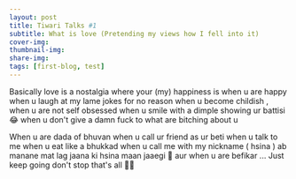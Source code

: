 ```yaml
---
layout: post
title: Tiwari Talks #1
subtitle: What is love (Pretending my views how I fell into it)
cover-img: 
thumbnail-img: 
share-img: 
tags: [first-blog, test]
---
```


Basically love is  a nostalgia where your (my) happiness is when u are happy when u laugh at my lame jokes for no reason when u become childish , when u are not self obsessed when u smile with a dimple showing ur battisi 😂 when u don't give a damn fuck to what are bitching about u 

When u are dada of bhuvan when u call ur friend as ur beti when u talk to me when u eat like a bhukkad when u call me with my nickname ( hsina ) ab manane mat lag jaana ki hsina maan jaaegi 🤭 aur when u are befikar ... Just keep going don't stop that's all 💖💖